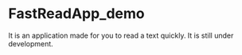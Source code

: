 # FastReadApp_demo
It is an application made for you to read a text quickly. It is still under development.
